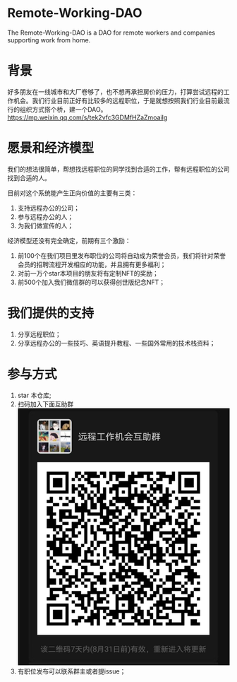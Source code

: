 # Remote-Working-DAO
The Remote-Working-DAO is a DAO for remote workers and companies supporting work from home.

# 背景
好多朋友在一线城市和大厂卷够了，也不想再承担房价的压力，打算尝试远程的工作机会。我们行业目前正好有比较多的远程职位，于是就想按照我们行业目前最流行的组织方式搭个桥，建一个DAO。
https://mp.weixin.qq.com/s/tek2vfc3GDMfHZaZmoaiIg

# 愿景和经济模型
我们的想法很简单，帮想找远程职位的同学找到合适的工作，帮有远程职位的公司找到合适的人。

目前对这个系统能产生正向价值的主要有三类：
1. 支持远程办公的公司；
2. 参与远程办公的人；
3. 为我们做宣传的人；

经济模型还没有完全确定，前期有三个激励：
1. 前100个在我们项目里发布职位的公司将自动成为荣誉会员，我们将针对荣誉会员的招聘流程开发相应的功能，并且拥有更多福利；
2. 对前一万个star本项目的朋友将有定制NFT的奖励；
3. 前500个加入我们微信群的可以获得创世版纪念NFT；

# 我们提供的支持
1. 分享远程职位；
2. 分享远程办公的一些技巧、英语提升教程、一些国外常用的技术栈资料；

# 参与方式
1. star 本仓库;
2. 扫码加入下面互助群
![Qrcode](./static/img/wx-qrcode-20220824.png
)
3. 有职位发布可以联系群主或者提issue；